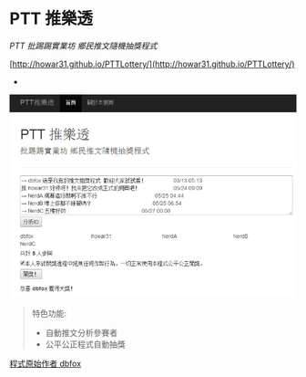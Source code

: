# PTT 推樂透 #
*PTT 批踢踢實業坊 鄉民推文隨機抽獎程式*

[http://howar31.github.io/PTTLottery/](http://howar31.github.io/PTTLottery/)

-

![previewimg](preview.png)

> 特色功能:
> * 自動推文分析參賽者
> * 公平公正程式自動抽獎

[程式原始作者 dbfox](http://www.ptt.cc/bbs/Steam/M.1394658395.A.37A.html)

